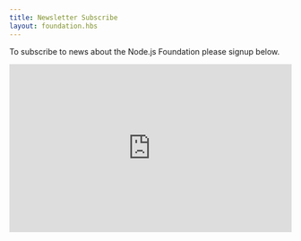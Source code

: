 ```yaml
---
title: Newsletter Subscribe
layout: foundation.hbs
---
```


To subscribe to news about the Node.js Foundation please signup below.

<iframe src="https://go.pardot.com/l/6342/2015-09-15/2sgqpp" width="100%" height="300" type="text/html" frameborder="0" allowTransparency="true" style="border: 0"></iframe>
